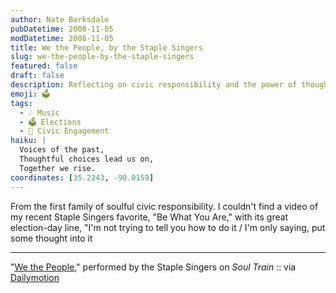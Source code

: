```yaml
---
author: Nate Barksdale
pubDatetime: 2008-11-05
modDatetime: 2008-11-05
title: We the People, by the Staple Singers
slug: we-the-people-by-the-staple-singers
featured: false
draft: false
description: Reflecting on civic responsibility and the power of thought in decision-making, this post features the Staple Singers' poignant message in “We the People.”
emoji: 🗳️
tags:
  - 🎶 Music
  - 🗳️ Elections
  - 🙌 Civic Engagement
haiku: |
  Voices of the past,  
  Thoughtful choices lead us on,  
  Together we rise.
coordinates: [35.2243, -90.0159]
---
```


From the first family of soulful civic responsibility. I couldn't find a video of my recent Staple Singers favorite, "Be What You Are," with its great election-day line, "I'm not trying to tell you how to do it / I'm only saying, put some thought into it

---

"[We the People](http://www.dailymotion.com/video/x3otum_the-staples-singers-we-the-peopleso_news)," performed by the Staple Singers on _Soul Train_ :: via [Dailymotion ](http://www.dailymotion.com/video/x3otum_the-staples-singers-we-the-peopleso_news)
